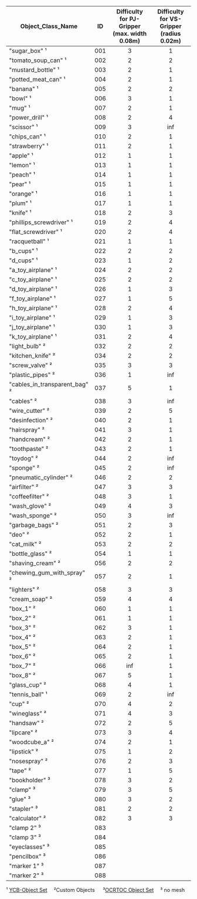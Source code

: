
| Object_Class_Name       | ID      |Difficulty for PJ-Gripper (max. width 0.08m)  | Difficulty for VS-Gripper (radius 0.02m) |
| --------------------------|-------- | :-----------------:| :-------------------:|
| "sugar_box" ¹             | 001 | 3 | 1 
| "tomato_soup_can" ¹       | 002 | 2 | 2
| "mustard_bottle" ¹        | 003 | 2 | 1
| "potted_meat_can" ¹       | 004 | 2 | 1
| "banana" ¹                | 005 | 2 | 2
| "bowl" ¹                  | 006 | 3 | 1
| "mug" ¹                   | 007 | 2 | 1
| "power_drill" ¹           | 008 | 2 | 4
| "scissor" ¹               | 009 | 3 | inf
| "chips_can" ¹             | 010 | 2 | 1
| "strawberry" ¹            | 011 | 2 | 1
| "apple" ¹                 | 012 | 1 | 1
| "lemon" ¹                 | 013 | 1 | 1
| "peach" ¹                 | 014 | 1 | 1
| "pear" ¹                  | 015 | 1 | 1
| "orange" ¹                | 016 | 1 | 1
| "plum" ¹                  | 017 | 1 | 1
| "knife" ¹                 | 018 | 2 | 3
| "phillips_screwdriver" ¹  | 019 | 2 | 4
| "flat_screwdriver" ¹      | 020 | 2 | 4
| "racquetball" ¹           | 021 | 1 | 1
| "b_cups" ¹                | 022 | 2 | 2
| "d_cups" ¹                | 023 | 1 | 2
| "a_toy_airplane" ¹        | 024 | 2 | 2
| "c_toy_airplane" ¹        | 025 | 2 | 2
| "d_toy_airplane" ¹        | 026 | 1 | 3
| "f_toy_airplane" ¹        | 027 | 1 | 5
| "h_toy_airplane" ¹        | 028 | 2 | 4
| "i_toy_airplane" ¹        | 029 | 1 | 3
| "j_toy_airplane" ¹        | 030 | 1 | 3
| "k_toy_airplane" ¹        | 031 | 2 | 4
| "light_bulb" ²            | 032 | 2 | 2
| "kitchen_knife" ²         | 034 | 2 | 2
| "screw_valve" ²           | 035 | 3 | 3
| "plastic_pipes" ²          | 036 | 1 | inf
|"cables_in_transparent_bag" ² | 037 | 5 | 1
| "cables" ²                 | 038 | 3 | inf
| "wire_cutter" ²            | 039 | 2 | 5
| "desinfection" ²           | 040 | 2 | 1
| "hairspray" ²              | 041 | 3 | 1
| "handcream" ²              | 042 | 2 | 1
| "toothpaste" ²             | 043 | 2 | 1
| "toydog" ²                 | 044 | 2 | inf
| "sponge" ²                 | 045 | 2 | inf
| "pneumatic_cylinder" ²     | 046 | 2 | 2
| "airfilter" ²              | 047 | 3 | 3
| "coffeefilter" ²           | 048 | 3 | 1 
| "wash_glove" ²             | 049 | 4 | 3
| "wash_sponge" ²            | 050 | 3 | inf
| "garbage_bags" ²           | 051 | 2 | 3
| "deo" ²                    | 052 | 2 | 1
| "cat_milk" ²               | 053 | 2 | 2
| "bottle_glass" ²           | 054 | 1 | 1
| "shaving_cream" ²          | 056 | 2 | 2
| "chewing_gum_with_spray" ² | 057 | 2 | 1
| "lighters" ²               | 058 | 3 | 3
| "cream_soap" ²             | 059 | 4 | 4
| "box_1" ²                  | 060 | 1 | 1
| "box_2" ²                  | 061 | 1 | 1 
| "box_3" ²                  | 062 | 3 | 1
| "box_4" ²                  | 063 | 2 | 1
| "box_5" ²                  | 064 | 2 | 1 
| "box_6" ²                  | 065 | 2 | 1
| "box_7" ²                  | 066 | inf | 1
| "box_8" ²                  | 067 | 5 | 1
| "glass_cup" ²              | 068 | 4 | 1
| "tennis_ball" ¹            | 069 | 2 | inf
| "cup" ²                    | 070 | 4 | 2
| "wineglass" ²              | 071 | 4 | 3
| "handsaw" ²                | 072 | 2 | 5
| "lipcare" ²                | 073 | 3 | 4
| "woodcube_a" ²             | 074 | 2 | 1
| "lipstick" ²               | 075 | 1 | 2
| "nosespray" ²              | 076 | 2 | 3
| "tape" ²                   | 077 | 1 | 5
| "bookholder" ³             | 078 | 3 | 2
| "clamp" ³                  | 079 | 3 | 5
| "glue" ³                   | 080 | 3 | 2
| "stapler" ³                | 081 | 2 | 2
| "calculator" ²             | 082 | 3 | 3
| "clamp 2" ³                | 083 |
| "clamp 3" ³                | 084 |
| "eyeclasses" ³             | 085 |
| "pencilbox" ³              | 086 |
| "marker 1" ³               | 087 |
| "marker 2" ³               | 088 |

¹ [YCB-Object Set](http://ycb-benchmarks.s3-website-us-east-1.amazonaws.com/) &emsp;²Custom Objects &emsp; ³[OCRTOC Object Set](http://www.ocrtoc.org/#/) &emsp;³ no mesh